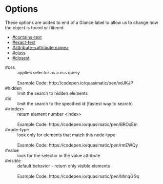 # Options

These options are added to end of a Glance label to allow us to change how the object is found or filtered


 * [#contains-text](contains-text.md)
 * [#exact-text](exact-text.md)
 * [#attribute-&lt;attribute name&gt;](attribute-attributename.md)
 * [#class](class.md)
 * [#closest](closest.md)

<dl>
  <dt>#css</dt>
  <dd>applies selector as a css query<br><br>
  Example Code: http://codepen.io/quasimatic/pen/xdJKJP
  </dd>
  <dt>#hidden</dt>
  <dd>limit the search to hidden elements</dd>
  <dt>#id</dt>
  <dd>limit the search to the specified id (fastest way to search)</dd>
  <dt>#&lt;index&gt;</dt>
  <dd>return element number &lt;index&gt;<br><br>
  Example Code: https://codepen.io/quasimatic/pen/BROxEm
  </dd>
  <dt>#node-type</dt>
  <dd>look only for elements that match this node-type<br><br>
  Example Code: https://codepen.io/quasimatic/pen/rmEWQy
  </dd>
  <dt>#value</dt>
  <dd>look for the selector in the value attribute</dd>
  <dt>#visible</dt>
  <dd>default behavior - return only visible elements<br><br>
  Example Code: https://codepen.io/quasimatic/pen/MmqGGq
  </dd>
</dl>